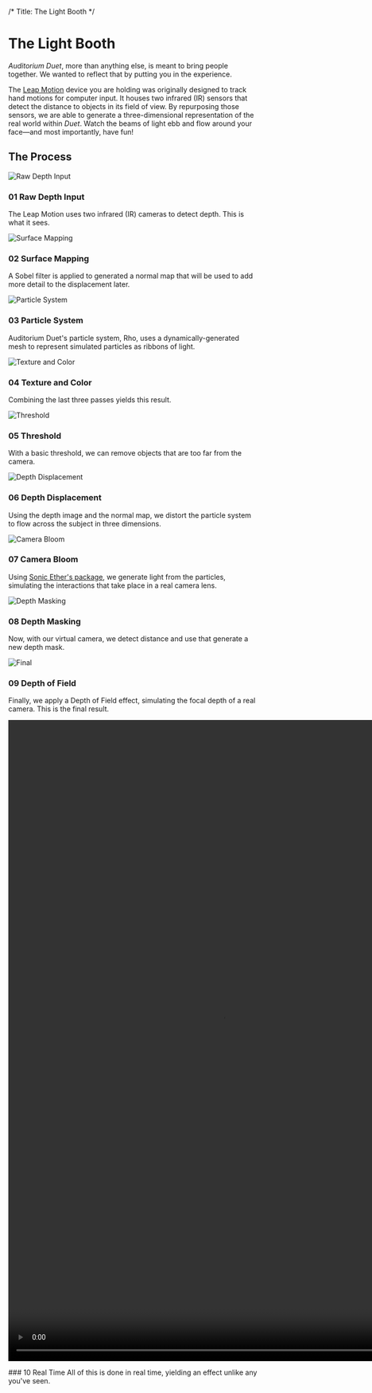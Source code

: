 /*
Title: The Light Booth
*/

# The Light Booth
*Auditorium Duet*, more than anything else, is meant to bring people together. We wanted to reflect that by putting you in the experience.

The [Leap Motion] device you are holding was originally designed to track hand motions for computer input. It houses two infrared (IR) sensors that detect the distance to objects in its field of view. By repurposing those sensors, we are able to generate a three-dimensional representation of the real world within *Duet*. Watch the beams of light ebb and flow around your face—and most importantly, have fun!


## The Process

![Raw Depth Input](/content/images/process/01%20Raw%20Depth%20Input%20-%20scaled.png)
### 01 Raw Depth Input
The Leap Motion uses two infrared (IR) cameras to detect depth. This is what it sees.

![Surface Mapping](/content/images/process/02%20Surface%20Mapping%20-%20scaled.png)
### 02 Surface Mapping
A Sobel filter is applied to generated a normal map that will be used to add more detail to the displacement later.

![Particle System](/content/images/process/03%20Particle%20System.png)
### 03 Particle System
Auditorium Duet's particle system, Rho, uses a dynamically-generated mesh to represent simulated particles as ribbons of light.

![Texture and Color](/content/images/process/04%20Texture%20and%20Color.png)
### 04 Texture and Color
Combining the last three passes yields this result.

![Threshold](/content/images/process/05%20Threshold.png)
### 05 Threshold
With a basic threshold, we can remove objects that are too far from the camera.

![Depth Displacement](/content/images/process/06%20Depth%20Displacement.png)
### 06 Depth Displacement
Using the depth image and the normal map, we distort the particle system to flow across the subject in three dimensions.

![Camera Bloom](/content/images/process/07%20Camera%20Bloom.png)
### 07 Camera Bloom
Using [Sonic Ether's package][Sonic Ether], we generate light from the particles, simulating the interactions that take place in a real camera lens.

![Depth Masking](/content/images/process/08%20Depth%20Masking.png)
### 08 Depth Masking
Now, with our virtual camera, we detect distance and use that generate a new depth mask.

![Final](/content/images/process/10%20Final.png)
### 09 Depth of Field
Finally, we apply a Depth of Field effect, simulating the focal depth of a real camera. This is the final result.

<p>
<video width="860" height="1288" preload autoplay loop>
	<source src="/content/video/Realtime_H264.mp4" />
	<source src="/content/video/Realtime_WebM.webm" />
</video>
</p>
### 10 Real Time
All of this is done in real time, yielding an effect unlike any you've seen.

[Leap Motion]: http://www.leapmotion.com/
[Sonic Ether]: https://www.assetstore.unity3d.com/en/#!/content/17324